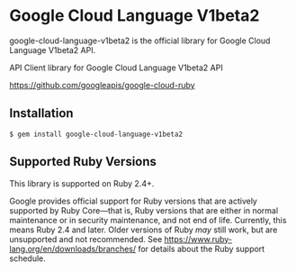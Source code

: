 # Google Cloud Language V1beta2

google-cloud-language-v1beta2 is the official library for Google Cloud Language V1beta2 API.

API Client library for Google Cloud Language V1beta2 API

https://github.com/googleapis/google-cloud-ruby

## Installation

```
$ gem install google-cloud-language-v1beta2
```

## Supported Ruby Versions

This library is supported on Ruby 2.4+.

Google provides official support for Ruby versions that are actively supported
by Ruby Core—that is, Ruby versions that are either in normal maintenance or
in security maintenance, and not end of life. Currently, this means Ruby 2.4
and later. Older versions of Ruby _may_ still work, but are unsupported and not
recommended. See https://www.ruby-lang.org/en/downloads/branches/ for details
about the Ruby support schedule.
